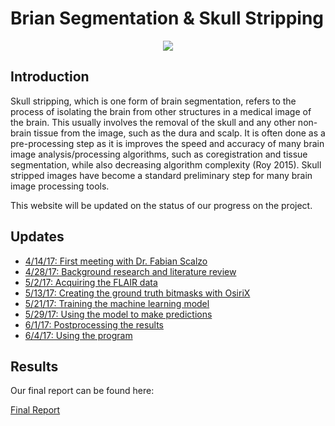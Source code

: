 # Brian Segmentation & Skull Stripping 

<div style="text-align:center"><img src ="http://atc.udg.edu/nic/margaToolbox/images/graph.png" /></div>

## Introduction

Skull stripping, which is one form of brain segmentation, refers to the 
process of isolating the brain from other structures in a medical image 
of the brain. This usually involves the removal of the skull and any other 
non-brain tissue from the image, such as the dura and scalp. It is often 
done as a pre-processing step as it is improves the speed and accuracy of 
many brain image analysis/processing algorithms, such as coregistration and 
tissue segmentation, while also decreasing algorithm complexity (Roy 2015). 
Skull stripped images have become a standard preliminary step for many 
brain image processing tools. 

This website will be updated on the status of our progress on the project.

## Updates

* [4/14/17: First meeting with Dr. Fabian Scalzo](meeting.md)
* [4/28/17: Background research and literature review](lit-review.md) 
* [5/2/17: Acquiring the FLAIR data](data.md)
* [5/13/17: Creating the ground truth bitmasks with OsiriX](bitmasks.md)
* [5/21/17: Training the machine learning model](training.md)
* [5/29/17: Using the model to make predictions](predictions.md)
* [6/1/17: Postprocessing the results](optimize.md)
* [6/4/17: Using the program](using.md)

## Results

Our final report can be found here:

[Final Report](/public/report/report.pdf)